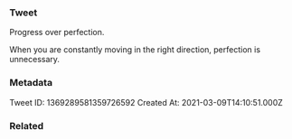 ### Tweet
Progress over perfection.

When you are constantly moving in the right direction, perfection is unnecessary.

### Metadata
Tweet ID: 1369289581359726592
Created At: 2021-03-09T14:10:51.000Z

### Related

